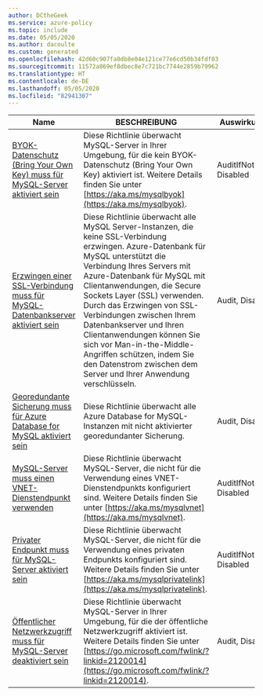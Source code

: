 ```yaml
---
author: DCtheGeek
ms.service: azure-policy
ms.topic: include
ms.date: 05/05/2020
ms.author: dacoulte
ms.custom: generated
ms.openlocfilehash: 42d60c907fa0db8e04e121ce77e6cd50b34fdf03
ms.sourcegitcommit: 11572a869ef8dbec8e7c721bc7744e2859b79962
ms.translationtype: HT
ms.contentlocale: de-DE
ms.lasthandoff: 05/05/2020
ms.locfileid: "82941307"
---
```

|Name |BESCHREIBUNG |Auswirkungen |Version |GitHub |
|---|---|---|---|---|
|[BYOK-Datenschutz (Bring Your Own Key) muss für MySQL-Server aktiviert sein](https://portal.azure.com/#blade/Microsoft_Azure_Policy/PolicyDetailBlade/definitionId/%2Fproviders%2FMicrosoft.Authorization%2FpolicyDefinitions%2F83cef61d-dbd1-4b20-a4fc-5fbc7da10833) |Diese Richtlinie überwacht MySQL-Server in Ihrer Umgebung, für die kein BYOK-Datenschutz (Bring Your Own Key) aktiviert ist. Weitere Details finden Sie unter [https://aka.ms/mysqlbyok](https://aka.ms/mysqlbyok). |AuditIfNotExists, Disabled |1.0.0 |[Link](https://github.com/Azure/azure-policy/blob/master/built-in-policies/policyDefinitions/SQL/MySQL_EnableByok_Audit.json) |
|[Erzwingen einer SSL-Verbindung muss für MySQL-Datenbankserver aktiviert sein](https://portal.azure.com/#blade/Microsoft_Azure_Policy/PolicyDetailBlade/definitionId/%2Fproviders%2FMicrosoft.Authorization%2FpolicyDefinitions%2Fe802a67a-daf5-4436-9ea6-f6d821dd0c5d) |Diese Richtlinie überwacht alle MySQL Server-Instanzen, die keine SSL-Verbindung erzwingen. Azure-Datenbank für MySQL unterstützt die Verbindung Ihres Servers mit Azure-Datenbank für MySQL mit Clientanwendungen, die Secure Sockets Layer (SSL) verwenden. Durch das Erzwingen von SSL-Verbindungen zwischen Ihrem Datenbankserver und Ihren Clientanwendungen können Sie sich vor Man-in-the-Middle-Angriffen schützen, indem Sie den Datenstrom zwischen dem Server und Ihrer Anwendung verschlüsseln. |Audit, Disabled |1.0.0 |[Link](https://github.com/Azure/azure-policy/blob/master/built-in-policies/policyDefinitions/SQL/MySQL_EnableSSL_Audit.json) |
|[Georedundante Sicherung muss für Azure Database for MySQL aktiviert sein](https://portal.azure.com/#blade/Microsoft_Azure_Policy/PolicyDetailBlade/definitionId/%2Fproviders%2FMicrosoft.Authorization%2FpolicyDefinitions%2F82339799-d096-41ae-8538-b108becf0970) |Diese Richtlinie überwacht alle Azure Database for MySQL-Instanzen mit nicht aktivierter georedundanter Sicherung. |Audit, Disabled |1.0.0 |[Link](https://github.com/Azure/azure-policy/blob/master/built-in-policies/policyDefinitions/SQL/GeoRedundant_DBForMySQL_Audit.json) |
|[MySQL-Server muss einen VNET-Dienstendpunkt verwenden](https://portal.azure.com/#blade/Microsoft_Azure_Policy/PolicyDetailBlade/definitionId/%2Fproviders%2FMicrosoft.Authorization%2FpolicyDefinitions%2F3375856c-3824-4e0e-ae6a-79e011dd4c47) |Diese Richtlinie überwacht MySQL-Server, die nicht für die Verwendung eines VNET-Dienstendpunkts konfiguriert sind. Weitere Details finden Sie unter [https://aka.ms/mysqlvnet](https://aka.ms/mysqlvnet). |AuditIfNotExists, Disabled |1.0.1 |[Link](https://github.com/Azure/azure-policy/blob/master/built-in-policies/policyDefinitions/SQL/MySQL_VirtualNetworkServiceEndpoint_Audit.json) |
|[Privater Endpunkt muss für MySQL-Server aktiviert sein](https://portal.azure.com/#blade/Microsoft_Azure_Policy/PolicyDetailBlade/definitionId/%2Fproviders%2FMicrosoft.Authorization%2FpolicyDefinitions%2F7595c971-233d-4bcf-bd18-596129188c49) |Diese Richtlinie überwacht MySQL-Server, die nicht für die Verwendung eines privaten Endpunkts konfiguriert sind. Weitere Details finden Sie unter [https://aka.ms/mysqlprivatelink](https://aka.ms/mysqlprivatelink). |AuditIfNotExists, Disabled |1.0.1 |[Link](https://github.com/Azure/azure-policy/blob/master/built-in-policies/policyDefinitions/SQL/MySQL_EnablePrivateEndPoint_Audit.json) |
|[Öffentlicher Netzwerkzugriff muss für MySQL-Server deaktiviert sein](https://portal.azure.com/#blade/Microsoft_Azure_Policy/PolicyDetailBlade/definitionId/%2Fproviders%2FMicrosoft.Authorization%2FpolicyDefinitions%2Fd9844e8a-1437-4aeb-a32c-0c992f056095) |Diese Richtlinie überwacht MySQL-Server in Ihrer Umgebung, für die der öffentliche Netzwerkzugriff aktiviert ist. Weitere Details finden Sie unter [https://go.microsoft.com/fwlink/?linkid=2120014](https://go.microsoft.com/fwlink/?linkid=2120014). |Audit, Disabled |1.0.0 |[Link](https://github.com/Azure/azure-policy/blob/master/built-in-policies/policyDefinitions/SQL/MySQL_DisablePublicNetworkAccess_Audit.json) |
